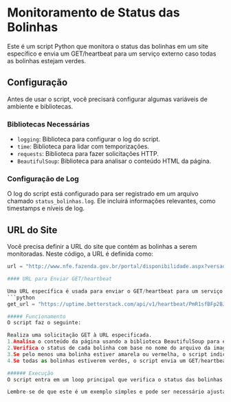 # Monitoramento de Status das Bolinhas

Este é um script Python que monitora o status das bolinhas em um site específico e envia um GET/heartbeat para um serviço externo caso todas as bolinhas estejam verdes.

## Configuração

Antes de usar o script, você precisará configurar algumas variáveis de ambiente e bibliotecas.

### Bibliotecas Necessárias

- `logging`: Biblioteca para configurar o log do script.
- `time`: Biblioteca para lidar com temporizações.
- `requests`: Biblioteca para fazer solicitações HTTP.
- `BeautifulSoup`: Biblioteca para analisar o conteúdo HTML da página.

### Configuração de Log

O log do script está configurado para ser registrado em um arquivo chamado `status_bolinhas.log`. Ele incluirá informações relevantes, como timestamps e níveis de log.

## URL do Site

Você precisa definir a URL do site que contém as bolinhas a serem monitoradas. Neste código, a URL é definida como:

```python
url = "http://www.nfe.fazenda.gov.br/portal/disponibilidade.aspx?versao=2.00"

#### URL para Enviar GET/heartbeat

Uma URL específica é usada para enviar o GET/heartbeat para um serviço externo. Certifique-se de configurar corretamente esta URL antes de executar o script:
```python
get_url = "https://uptime.betterstack.com/api/v1/heartbeat/PmR1sfBFp2BJSp6khL91BoUh"

##### Funcionamento
O script faz o seguinte:

Realiza uma solicitação GET à URL especificada.
1.Analisa o conteúdo da página usando a biblioteca BeautifulSoup para encontrar as imagens das bolinhas.
2.Verifica o status de cada bolinha com base no nome do arquivo da imagem.
3.Se pelo menos uma bolinha estiver amarela ou vermelha, o script indica que o serviço está com problemas.
4.Se todas as bolinhas estiverem verdes, o script envia um GET/heartbeat para a URL especificada e registra o sucesso ou qualquer erro.

###### Execução
O script entra em um loop principal que verifica o status das bolinhas e envia o GET/heartbeat em intervalos regulares (a cada 10 segundos). Você pode interromper a execução do script a qualquer momento pressionando Ctrl + C.

Lembre-se de que este é um exemplo simples e pode ser necessário ajustar o código de acordo com suas necessidades específicas. Certifique-se também de que as bibliotecas necessárias estejam instaladas antes de executar o script.
